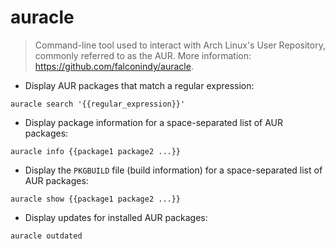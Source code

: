 # auracle

> Command-line tool used to interact with Arch Linux's User Repository, commonly referred to as the AUR.
> More information: <https://github.com/falconindy/auracle>.

- Display AUR packages that match a regular expression:

`auracle search '{{regular_expression}}'`

- Display package information for a space-separated list of AUR packages:

`auracle info {{package1 package2 ...}}`

- Display the `PKGBUILD` file (build information) for a space-separated list of AUR packages:

`auracle show {{package1 package2 ...}}`

- Display updates for installed AUR packages:

`auracle outdated`
